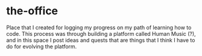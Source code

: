 # the-office
Place that I created for logging my progress on my path of learning how to code. This process was through building a platform called Human Music (?), and in this space I post ideas and quests that are things that I think I have to do for evolving the platform.

